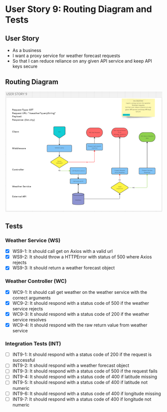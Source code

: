 # User Story 9: Routing Diagram and Tests

## User Story

- As a business
- I want a proxy service for weather forecast requests
- So that I can reduce reliance on any given API service and keep API keys secure

## Routing Diagram

![User story 9 Routing diagram](./images/user-story-9-routing-diagram.PNG)

## Tests

### Weather Service (WS)

- [x] WS9-1: It should call get on Axios with a valid url
- [x] WS9-2: It should throw a HTTPError with status of 500 where Axios rejects
- [x] WS9-3: It should return a weather forecast object

### Weather Controller (WC)

- [x] WC9-1: It should call get weather on the weather service with the correct arguments
- [x] WC9-2: It should respond with a status code of 500 if the weather service rejects
- [x] WC9-3: It should respond with a status code of 200 if the weather service resolves
- [x] WC9-4: It should respond with the raw return value from weather service

### Integration Tests (INT)

- [ ] INT9-1: It should respond with a status code of 200 if the request is successful
- [ ] INT9-2: It should respond with a weather forecast object
- [ ] INT9-3: It should respond with a status code of 500 if the request fails
- [ ] INT9-4: It should respond with a status code of 400 if latitude missing
- [ ] INT9-5: It should respond with a status code of 400 if latitude not numeric
- [ ] INT9-6: It should respond with a status code of 400 if longitude missing
- [ ] INT9-7: It should respond with a status code of 400 if longitude not numeric
